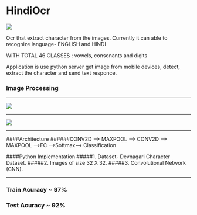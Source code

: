 # HindiOcr

![](https://img.shields.io/github/tag/pandao/editor.md.svg)

Ocr that extract character from the images.
Currently it can able to recognize language- ENGLISH and HINDI

WITH TOTAL 46 CLASSES : vowels, consonants and digits

Application is use python server get image from mobile devices, detect, extract the character and send text responce.

### Image Processing

------------

[![](https://s3.amazonaws.com/sportsseam-public-read/NFL/demo/Capture.PNG)](https://s3.amazonaws.com/sportsseam-public-read/NFL/demo/Capture.PNG)



------------


[![](https://s3.amazonaws.com/sportsseam-public-read/NFL/demo/bin.png)](https://s3.amazonaws.com/sportsseam-public-read/NFL/demo/bin.png)

------------

####Architecture
######CONV2D --> MAXPOOL --> CONV2D --> MAXPOOL -->FC -->Softmax--> Classification

####Python Implementation
#####1. Dataset- Devnagari Character Dataset.
#####2. Images of size 32 X 32.
#####3. Convolutional Network (CNN).

------------


### Train Acuracy ~ 97%
### Test Acuracy ~ 92%
